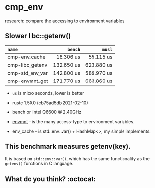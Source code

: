 # cmp_env
research: compare the accessing to environment variables

## Slower libc::getenv()

|         `name`          |   `bench`   |   `musl`    |
|:------------------------|------------:|------------:|
| cmp-env_cache           |   18.306 us |   55.115 us |
| cmp-libc_getenv         |  132.650 us |  623.880 us |
| cmp-std_env_var         |  142.800 us |  589.970 us |
| cmp-envmnt_get          |  171.770 us |  663.860 us |

- `us` is micro seconds, lower is better
- rustc 1.50.0 (cb75ad5db 2021-02-10)
- bench on intel Q6600 @ 2.40GHz

- [envmnt](https://crates.io/crates/envmnt) - is the many access-type to environment variables.
- env_cache - is std::env::var() + HashMap<>, my simple implements.

## This benchmark measures getenv(key).

It is based on `std::env::var()`, which has the same functionality
as the `getenv()` functions in C language.

## What do you think? :octocat:
